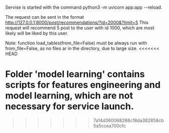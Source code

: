Servise is started with the command python3 -m uvicorn app:app --reload. 

The request can be sent in the format http://127.0.0.1:8000/post/recommendations/?id=2000&?limit=5
This request will recommend 5 post to the user with id 1000, which are most likely will be liked by this user.

Note: function load_tables(from_file=False) must be always run with from_file=False, as no files ar in the directory, due to large size.
<<<<<<< HEAD

Folder 'model learning' contains scripts for features engineering and
model learning, which are not necessary for service launch.
=======
>>>>>>> 7a14d360068288c18da382858cb5a5ccea700cfc
